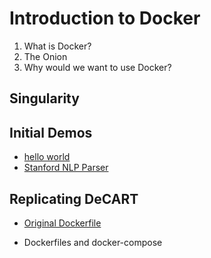 # Introduction to Docker

1. What is Docker?
  1. The Onion
1. Why would we want to use Docker?

## Singularity

## Initial Demos

* [hello world](https://docs.docker.com/samples/library/hello-world/)
* [Stanford NLP Parser](https://github.com/NLPbox/stanford-corenlp-docker)

## Replicating DeCART

* [Original Dockerfile](https://github.com/UUDeCART/decart_infrastructure/blob/master/2017/jupyter/Dockerfile)

* Dockerfiles and docker-compose
